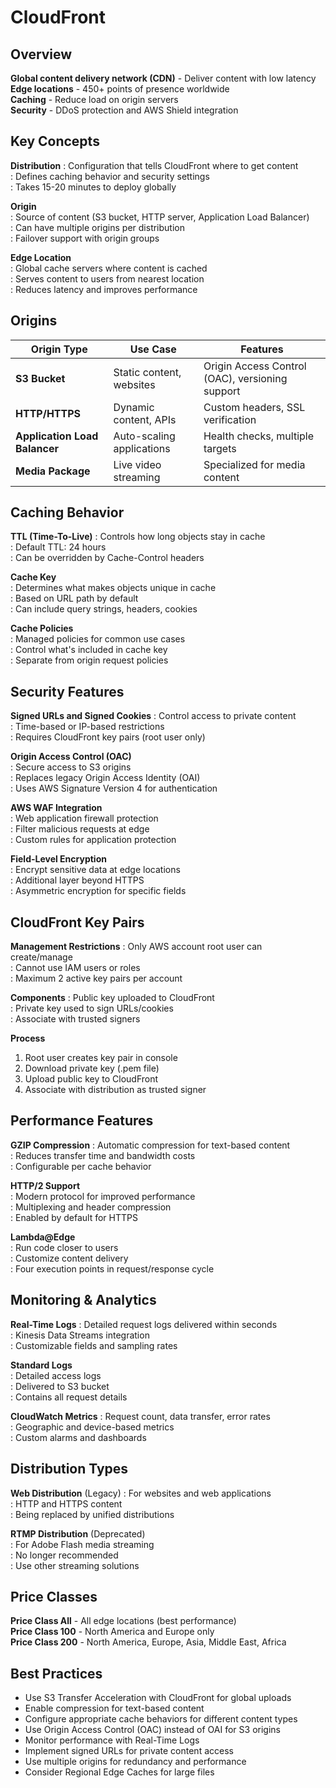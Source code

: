 # CloudFront

## Overview
**Global content delivery network (CDN)** - Deliver content with low latency  
**Edge locations** - 450+ points of presence worldwide  
**Caching** - Reduce load on origin servers  
**Security** - DDoS protection and AWS Shield integration

## Key Concepts

**Distribution**
: Configuration that tells CloudFront where to get content  
: Defines caching behavior and security settings  
: Takes 15-20 minutes to deploy globally

**Origin**  
: Source of content (S3 bucket, HTTP server, Application Load Balancer)  
: Can have multiple origins per distribution  
: Failover support with origin groups

**Edge Location**  
: Global cache servers where content is cached  
: Serves content to users from nearest location  
: Reduces latency and improves performance

## Origins

| Origin Type | Use Case | Features |
|-------------|----------|----------|
| **S3 Bucket** | Static content, websites | Origin Access Control (OAC), versioning support |
| **HTTP/HTTPS** | Dynamic content, APIs | Custom headers, SSL verification |
| **Application Load Balancer** | Auto-scaling applications | Health checks, multiple targets |
| **Media Package** | Live video streaming | Specialized for media content |

## Caching Behavior

**TTL (Time-To-Live)**
: Controls how long objects stay in cache  
: Default TTL: 24 hours  
: Can be overridden by Cache-Control headers

**Cache Key**  
: Determines what makes objects unique in cache  
: Based on URL path by default  
: Can include query strings, headers, cookies

**Cache Policies**  
: Managed policies for common use cases  
: Control what's included in cache key  
: Separate from origin request policies

## Security Features

**Signed URLs and Signed Cookies**
: Control access to private content  
: Time-based or IP-based restrictions  
: Requires CloudFront key pairs (root user only)

**Origin Access Control (OAC)**  
: Secure access to S3 origins  
: Replaces legacy Origin Access Identity (OAI)  
: Uses AWS Signature Version 4 for authentication

**AWS WAF Integration**  
: Web application firewall protection  
: Filter malicious requests at edge  
: Custom rules for application protection

**Field-Level Encryption**  
: Encrypt sensitive data at edge locations  
: Additional layer beyond HTTPS  
: Asymmetric encryption for specific fields

## CloudFront Key Pairs

**Management Restrictions**
: Only AWS account root user can create/manage  
: Cannot use IAM users or roles  
: Maximum 2 active key pairs per account

**Components**
: Public key uploaded to CloudFront  
: Private key used to sign URLs/cookies  
: Associate with trusted signers

**Process**  
1. Root user creates key pair in console
2. Download private key (.pem file)  
3. Upload public key to CloudFront
4. Associate with distribution as trusted signer

## Performance Features

**GZIP Compression**
: Automatic compression for text-based content  
: Reduces transfer time and bandwidth costs  
: Configurable per cache behavior

**HTTP/2 Support**  
: Modern protocol for improved performance  
: Multiplexing and header compression  
: Enabled by default for HTTPS

**Lambda@Edge**  
: Run code closer to users  
: Customize content delivery  
: Four execution points in request/response cycle

## Monitoring & Analytics

**Real-Time Logs**
: Detailed request logs delivered within seconds  
: Kinesis Data Streams integration  
: Customizable fields and sampling rates

**Standard Logs**  
: Detailed access logs  
: Delivered to S3 bucket  
: Contains all request details

**CloudWatch Metrics**
: Request count, data transfer, error rates  
: Geographic and device-based metrics  
: Custom alarms and dashboards

## Distribution Types

**Web Distribution** (Legacy)
: For websites and web applications  
: HTTP and HTTPS content  
: Being replaced by unified distributions

**RTMP Distribution** (Deprecated)  
: For Adobe Flash media streaming  
: No longer recommended  
: Use other streaming solutions

## Price Classes

**Price Class All** - All edge locations (best performance)  
**Price Class 100** - North America and Europe only  
**Price Class 200** - North America, Europe, Asia, Middle East, Africa  

## Best Practices
- Use S3 Transfer Acceleration with CloudFront for global uploads
- Enable compression for text-based content
- Configure appropriate cache behaviors for different content types
- Use Origin Access Control (OAC) instead of OAI for S3 origins
- Monitor performance with Real-Time Logs
- Implement signed URLs for private content access
- Use multiple origins for redundancy and performance
- Consider Regional Edge Caches for large files